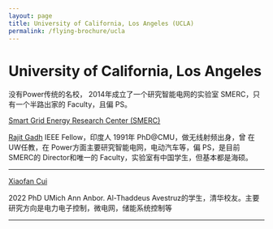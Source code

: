 ```yaml
---
layout: page
title: University of California, Los Angeles (UCLA)
permalink: /flying-brochure/ucla
---
```

# University of California, Los Angeles

没有Power传统的名校， 2014年成立了一个研究智能电网的实验室 SMERC，只
有一个半路出家的 Faculty，且偏 PS。

[Smart Grid Energy Research Center (SMERC)](https://smartgrid.ucla.edu/index.htm)

[Rajit Gadh](https://smartgrid.ucla.edu/about_people_director.html) IEEE Fellow，印度人 1991年 PhD@CMU，做无线射频出身，曾
在 UW任教，在 Power方面主要研究智能电网，电动汽车等，偏 PS，是目前
SMERC的 Director和唯一的 Faculty，实验室有中国学生，但基本都是海硕。

---

[Xiaofan Cui](https://samueli.ucla.edu/people/xiaofan-cui/) 

2022 PhD UMich Ann Anbor. Al-Thaddeus Avestruz的学生，清华校友。主要研究方向是电力电子控制，微电网，储能系统控制等

---
